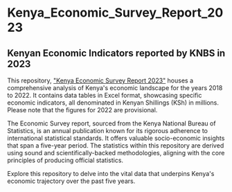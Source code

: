 # Kenya_Economic_Survey_Report_2023
## Kenyan Economic Indicators reported by KNBS in 2023   

This repository, ["Kenya Economic Survey Report 2023"](https://openafrica.net/dataset/kenya-economic-survey-report-2023) houses a comprehensive analysis of Kenya's economic landscape for the years 2018 to 2022. It contains data tables in Excel format, showcasing specific economic indicators, all denominated in Kenyan Shillings (KSh) in millions. Please note that the figures for 2022 are provisional.

The Economic Survey report, sourced from the Kenya National Bureau of Statistics, is an annual publication known for its rigorous adherence to international statistical standards. It offers valuable socio-economic insights that span a five-year period. The statistics within this repository are derived using sound and scientifically-backed methodologies, aligning with the core principles of producing official statistics.

Explore this repository to delve into the vital data that underpins Kenya's economic trajectory over the past five years.

